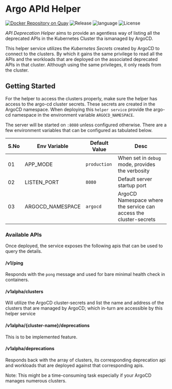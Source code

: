 # Argo APId Helper

[![Docker Repository on Quay](https://quay.io/repository/gkarthics/apid-helper/status "Docker Repository on Quay")](https://quay.io/repository/gkarthics/apid-helper)
![Release](https://img.shields.io/github/tag-date/gkarthiks/argo-apid-helper.svg?color=Orange&label=Latest%20Release)
![language](https://img.shields.io/badge/Language-go-blue.svg)
![License](https://img.shields.io/github/license/gkarthiks/argo-apid-helper.svg)


*API Deprecation Helper* aims to provide an agentless way of listing all the deprecated APIs in the Kubernetes Cluster tha ismanaged by ArgoCD.

This helper service utilizes the *Kubernetes Secrets* created by ArgoCD to connect to the clusters. By which it gains the same privilege to read all the APIs and the workloads that are deployed on the associated deprecated APIs in that cluster. Although using the same privileges, it only reads from the cluster.

## Getting Started

For the helper to access the clusters properly, make sure the helper has access to the argo-cd cluster secrets. These secrets are created in the ArgoCD namespace. When deploying this `helper service` provide the argo-cd namespace in the environment variable `ARGOCD_NAMESPACE`.

The server will be started on `:8080` unless configured otherwise. There are a few environment variables that can be configured as tabulated below.

| S.No | Env Variable | Default Value | Desc |
|--|--|--|--|
| 01| APP_MODE | `production` | When set in `debug` mode, provides the verbosity|
| 02 | LISTEN_PORT | `8080` | Default server startup port |
|03|  ARGOCD_NAMESPACE | `argocd` | ArgoCD Namespace where the service can access the cluster-secrets|

### Available APIs
Once deployed, the service exposes the following apis that can be used to query the details.

#### /v1/ping
Responds with the `pong` message and used for bare minimal health check in containers.

#### /v1alpha/clusters
Will utilize the ArgoCD cluster-secrets and list the name and address of the clusters that are managed by ArgoCD; which in-turn are accessible by this helper service

#### /v1alpha/{cluster-name}/deprecations
This is to be implemented feature.

#### /v1alpha/deprecations
Responds back with the array of clusters, its corresponding deprecation api and workloads that are deployed against that corresponding apis.

Note: This might be a time-consuming task especially if your ArgoCD manages numerous clusters.
